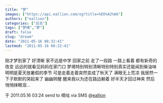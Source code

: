 ```yaml
---
title: "梦"
images: ["https://api.eallion.com/og?title=%E6%A2%A6"]
authors: ["eallion"]
categories: ["日志"]
tags: ["梦境","梦"]
draft: false
slug: "dream"
date: "2011-05-16 08:32:41"
lastmod: "2011-05-16 08:32:41"
---
```


刚才梦到家了
好清晰
家不远是中学
回家之前
走了一段路
一路上看着
都有新奇的改变
远远的就看见妈妈在家门口
梦境特别特别清晰特别特别真实还能闻到柴油味
明明是夏天放暑假的季节
可是走着走着突然变成了秋天了
满眼无上荒凉
我居然一下子默默的哭起来了
幽幽转醒
醒来我以为还在路边躺着
好半天才回过神来
然后悄悄抹眼泪...

于 2011.05.16 03:24 send to 嘀咕 via SMS @[eallion](http://digu.com/eallion)
